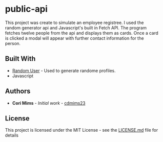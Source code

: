 # public-api
This project was create to simulate an employee registree. I used the random generator api and Javascript's built in Fetch API. The program fetches twelve people from the api and displays them as cards. Once a card is clicked a modal will appear with further contact information for the person.


## Built With

* [Random User](https://randomuser.me/documentation) - Used to generate randome profiles.
* Javascript


## Authors

* **Cori Mims** - *Initial work* - [cdmims23](https://github.com/cdmims23)

## License

This project is licensed under the MIT License - see the [LICENSE.md](LICENSE.md) file for details

